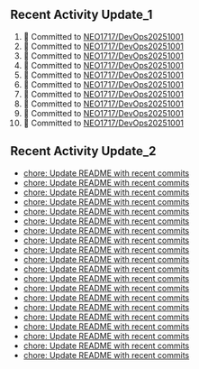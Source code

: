 
## Recent Activity Update_1
<!--START_SECTION:activity-->
1. 🚀 Committed to [NEO1717/DevOps20251001](https://github.com/NEO1717/DevOps20251001/commit/0ac1f0775ccead4b56ffc997051807629fc83088)
2. 🚀 Committed to [NEO1717/DevOps20251001](https://github.com/NEO1717/DevOps20251001/commit/633b3a770d61edc200e0ace098921dd0f3a6aabc)
3. 🚀 Committed to [NEO1717/DevOps20251001](https://github.com/NEO1717/DevOps20251001/commit/6a97543097d0046e33921731857ec346f892e585)
4. 🚀 Committed to [NEO1717/DevOps20251001](https://github.com/NEO1717/DevOps20251001/commit/e481c12f79a6d4c21ee01b93e9d16cff2ba0ebb6)
5. 🚀 Committed to [NEO1717/DevOps20251001](https://github.com/NEO1717/DevOps20251001/commit/4aa69040b353b0ef79ab8e750fe55bd63d195b9f)
6. 🚀 Committed to [NEO1717/DevOps20251001](https://github.com/NEO1717/DevOps20251001/commit/b693e749606de86e4f6174a7f3666c996707cb7e)
7. 🚀 Committed to [NEO1717/DevOps20251001](https://github.com/NEO1717/DevOps20251001/commit/f6f07a4db967642b76177490f009c4a5919d2ee8)
8. 🚀 Committed to [NEO1717/DevOps20251001](https://github.com/NEO1717/DevOps20251001/commit/c5dc56359acbfb163f1435d0261ec27ca9ab76c8)
9. 🚀 Committed to [NEO1717/DevOps20251001](https://github.com/NEO1717/DevOps20251001/commit/2e3c9db9b9b3e5a774fa670191cb57821bfb726a)
10. 🚀 Committed to [NEO1717/DevOps20251001](https://github.com/NEO1717/DevOps20251001/commit/20b83714bcc5058d05d12837cf7f50226f5af2d0)
<!--END_SECTION:activity-->



## Recent Activity Update_2
<!-- LATEST_COMMITS:START -->
- [chore: Update README with recent commits](https://github.com/NEO1717/DevOps20251001/commit/0f26b0280f7869e783f3f72f03f9c30ed016996c)
- [chore: Update README with recent commits](https://github.com/NEO1717/DevOps20251001/commit/e697c092433c6d9018db5cb3b16986f3f13cdeab)
- [chore: Update README with recent commits](https://github.com/NEO1717/DevOps20251001/commit/0ee957815e28794ac56875880475a225b5b239ff)
- [chore: Update README with recent commits](https://github.com/NEO1717/DevOps20251001/commit/b43b56912728d106217d0dc6eadffc676113aecd)
- [chore: Update README with recent commits](https://github.com/NEO1717/DevOps20251001/commit/7aa28395106becd08e0a92924a1ef3cc9dff7b87)
- [chore: Update README with recent commits](https://github.com/NEO1717/DevOps20251001/commit/d98ccc32e8a0dcf16c327e54c8f670df24098d59)
- [chore: Update README with recent commits](https://github.com/NEO1717/DevOps20251001/commit/607939d73fc749c507ea5f31b15567fe165a537e)
- [chore: Update README with recent commits](https://github.com/NEO1717/DevOps20251001/commit/7e39dd3513e318c5fad1e2e9410d6d43b1575592)
- [chore: Update README with recent commits](https://github.com/NEO1717/DevOps20251001/commit/519c3a9a83e91950aa71a0085c9d254d9a65ca62)
- [chore: Update README with recent commits](https://github.com/NEO1717/DevOps20251001/commit/478ba4ce7909886bd8a44a204de44235fec5681a)
- [chore: Update README with recent commits](https://github.com/NEO1717/DevOps20251001/commit/c5f8059e7fb844e30965c46a4d4652e449b533a1)
- [chore: Update README with recent commits](https://github.com/NEO1717/DevOps20251001/commit/55986f1efd8a8d38c9c5189e605d63338e5aaf1f)
- [chore: Update README with recent commits](https://github.com/NEO1717/DevOps20251001/commit/a632d47ba3124e53f61d77f9c86c8e6f3e8919dd)
- [chore: Update README with recent commits](https://github.com/NEO1717/DevOps20251001/commit/9f5452a05aac7da48d0f0eec14681db830402554)
- [chore: Update README with recent commits](https://github.com/NEO1717/DevOps20251001/commit/a703c2f84a75dd97cd370d197723f743648bd53d)
- [chore: Update README with recent commits](https://github.com/NEO1717/DevOps20251001/commit/92d6f9c11e6c7b4ebf65b06389f9b3e5cea977e3)
- [chore: Update README with recent commits](https://github.com/NEO1717/DevOps20251001/commit/d648260a6db5ed9d4e9c1541ab59c38ebf6bbeb7)
- [chore: Update README with recent commits](https://github.com/NEO1717/DevOps20251001/commit/c2b609bdc9cbd8cbcc88e5a77a1e6ace222956ff)
- [chore: Update README with recent commits](https://github.com/NEO1717/DevOps20251001/commit/0dd99434808f4aa86a1387356ee0bdc1d520b2fb)
- [chore: Update README with recent commits](https://github.com/NEO1717/DevOps20251001/commit/fbfebfc95b9acd513fa743eb4221b9f301921f44)
<!-- LATEST_COMMITS:END -->


